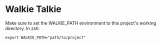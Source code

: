 # Walkie Talkie

Make sure to set the WALKIE_PATH environment to this project's working directory. In zsh:
```
export WALKIE_PATH="path/to/project"
```
